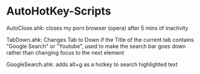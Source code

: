 # AutoHotKey-Scripts
AutoClose.ahk: closes my porn browser (opera) after 5 mins of inactivity

TabDown.ahk: Changes Tab to Down if the Title of the current tab contains "Google Search" or "Youtube", used to make the search bar goes down rather than changing focus to the next element

GoogleSearch.ahk: adds alt+g as a hotkey to search highlighted text
